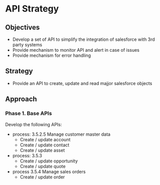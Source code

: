 # API Strategy

## Objectives
- Develop a set of API to simplify the integration of salesforce with 3rd party systems
- Provide mechanism to monitor API and alert in case of issues
- Provide mechanism for error handling

## Strategy
- Provide an API to create, update and read majjor salesforce objects


## Approach

### Phase 1. Base APIs
Develop the following APIs:
- process: 3.5.2.5	Manage customer master data
  - Create / update account
  - Create / update contact
  - Create / update asset
- process: 3.5.3	
  - Create / update opportunity
  - Create / update quote
- process 3.5.4	Manage sales orders
  - Create / update order

